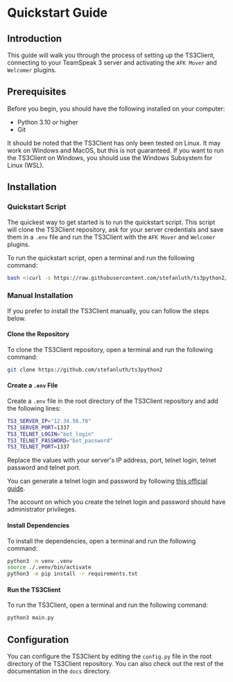 # Quickstart Guide

## Introduction

This guide will walk you through the process of setting up the TS3Client, connecting to your TeamSpeak 3 server and
activating the `AFK Mover` and `Welcomer` plugins.

## Prerequisites

Before you begin, you should have the following installed on your computer:

- Python 3.10 or higher
- Git

It should be noted that the TS3Client has only been tested on Linux. It may work on Windows and MacOS, but this is not
guaranteed. If you want to run the TS3Client on Windows, you should use the Windows Subsystem for Linux (WSL).

## Installation

### Quickstart Script

The quickest way to get started is to run the quickstart script. This script will clone the TS3Client repository,
ask for your server credentials and save them in a `.env` file and run the TS3Client with the `AFK Mover` and `Welcomer` plugins.

To run the quickstart script, open a terminal and run the following command:

```bash
bash <(curl -s https://raw.githubusercontent.com/stefanluth/ts3python2/main/quickstart.sh)
```

### Manual Installation

If you prefer to install the TS3Client manually, you can follow the steps below.

#### Clone the Repository

To clone the TS3Client repository, open a terminal and run the following command:

```bash
git clone https://github.com/stefanluth/ts3python2
```

#### Create a `.env` File

Create a `.env` file in the root directory of the TS3Client repository and add the following lines:

```bash
TS3_SERVER_IP="12.34.56.78"
TS3_SERVER_PORT=1337
TS3_TELNET_LOGIN="bot_login"
TS3_TELNET_PASSWORD="bot_password"
TS3_TELNET_PORT=1337
```

Replace the values with your server's IP address, port, telnet login, telnet password and telnet port.

You can generate a telnet login and password by following
[this official guide](https://www.teamspeak3.com/support/teamspeak-3-add-server-query-user.php).

The account on which you create the telnet login and password should have administrator privileges.

#### Install Dependencies

To install the dependencies, open a terminal and run the following command:

```bash
python3 -m venv .venv
source ./.venv/bin/activate
python3 -m pip install -r requirements.txt
```

#### Run the TS3Client

To run the TS3Client, open a terminal and run the following command:

```bash
python3 main.py
```

## Configuration

You can configure the TS3Client by editing the `config.py` file in the root directory of the TS3Client repository.
You can also check out the rest of the documentation in the `docs` directory.
